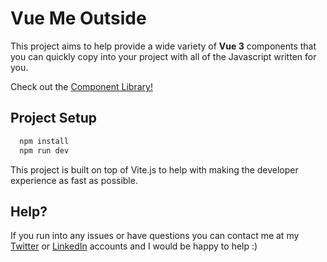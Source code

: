 # Vue Me Outside

This project aims to help provide a wide variety of **Vue 3** components that you can quickly copy into your project with all of the Javascript written for you.

Check out the [Component Library!](https://github.com/silashuereca/vue-me-outside/tree/main/src/component-library)

## Project Setup

```bash
  npm install
  npm run dev
```

This project is built on top of Vite.js to help with making the developer experience as fast as possible.

## Help?

If you run into any issues or have questions you can contact me at my [Twitter](https://twitter.com/sihuereca) or [LinkedIn](https://www.linkedin.com/in/silas-huereca-135b9b163/) accounts and I would be happy to help :)
